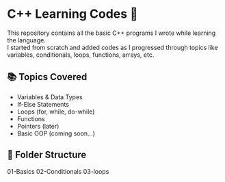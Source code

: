 # C++ Learning Codes 🚀

This repository contains all the basic C++ programs I wrote while learning the language.  
I started from scratch and added codes as I progressed through topics like variables, conditionals, loops, functions, arrays, etc.

## 📚 Topics Covered
- Variables & Data Types
- If-Else Statements
- Loops (for, while, do-while)
- Functions
- Pointers (later)
- Basic OOP (coming soon...)

## 📂 Folder Structure
01-Basics
02-Conditionals
03-loops
